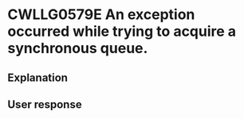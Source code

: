 # CWLLG0579E An exception occurred while trying to acquire a synchronous queue.

## Explanation

## User response